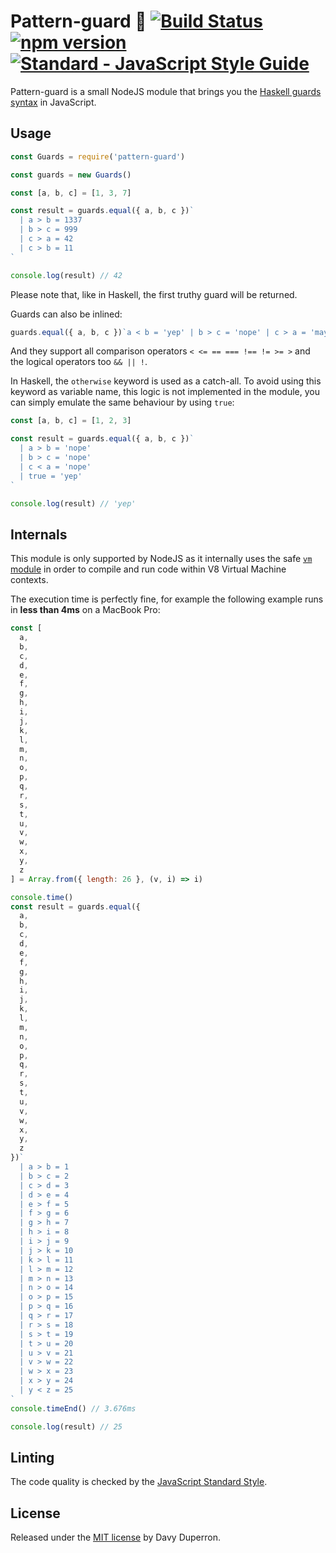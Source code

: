 # Pattern-guard 💂 [![Build Status](https://travis-ci.org/yamafaktory/pattern-guard.svg?branch=master)](https://travis-ci.org/yamafaktory/pattern-guard) [![npm version](https://img.shields.io/npm/v/pattern-guard.svg?style=flat)](https://www.npmjs.com/package/pattern-guard) [![Standard - JavaScript Style Guide](https://img.shields.io/badge/code%20style-standard-brightgreen.svg)](http://standardjs.com/)

Pattern-guard is a small NodeJS module that brings you the [Haskell guards syntax](https://wiki.haskell.org/Pattern_guard) in JavaScript.

## Usage

```js
const Guards = require('pattern-guard')

const guards = new Guards()

const [a, b, c] = [1, 3, 7]

const result = guards.equal({ a, b, c })`
  | a > b = 1337
  | b > c = 999
  | c > a = 42
  | c > b = 11
`

console.log(result) // 42
```
Please note that, like in Haskell, the first truthy guard will be returned.

Guards can also be inlined:

```js
guards.equal({ a, b, c })`a < b = 'yep' | b > c = 'nope' | c > a = 'maybe'`
```

And they support all comparison operators `< <= == === !== != >= >` and the logical operators too `&& || !`.

In Haskell, the `otherwise` keyword is used as a catch-all. To avoid using this keyword as variable name, this logic is not implemented in the module, you can simply emulate the same behaviour by using `true`:

``` js
const [a, b, c] = [1, 2, 3]

const result = guards.equal({ a, b, c })`
  | a > b = 'nope'
  | b > c = 'nope'
  | c < a = 'nope'
  | true = 'yep'
`

console.log(result) // 'yep'
```

## Internals

This module is only supported by NodeJS as it internally uses the safe [`vm` module](https://nodejs.org/api/vm.html) in order to compile and run code within V8 Virtual Machine contexts.

The execution time is perfectly fine, for example the following example runs in **less than 4ms** on a MacBook Pro:

```js
const [
  a,
  b,
  c,
  d,
  e,
  f,
  g,
  h,
  i,
  j,
  k,
  l,
  m,
  n,
  o,
  p,
  q,
  r,
  s,
  t,
  u,
  v,
  w,
  x,
  y,
  z
] = Array.from({ length: 26 }, (v, i) => i)

console.time()
const result = guards.equal({
  a,
  b,
  c,
  d,
  e,
  f,
  g,
  h,
  i,
  j,
  k,
  l,
  m,
  n,
  o,
  p,
  q,
  r,
  s,
  t,
  u,
  v,
  w,
  x,
  y,
  z
})`
  | a > b = 1
  | b > c = 2
  | c > d = 3
  | d > e = 4
  | e > f = 5
  | f > g = 6
  | g > h = 7
  | h > i = 8
  | i > j = 9
  | j > k = 10
  | k > l = 11
  | l > m = 12
  | m > n = 13
  | n > o = 14
  | o > p = 15
  | p > q = 16
  | q > r = 17
  | r > s = 18
  | s > t = 19
  | t > u = 20
  | u > v = 21
  | v > w = 22
  | w > x = 23
  | x > y = 24
  | y < z = 25
`
console.timeEnd() // 3.676ms

console.log(result) // 25
```

## Linting

The code quality is checked by the [JavaScript Standard Style](http://standardjs.com/).

## License

Released under the [MIT license](https://opensource.org/licenses/MIT) by Davy Duperron.
